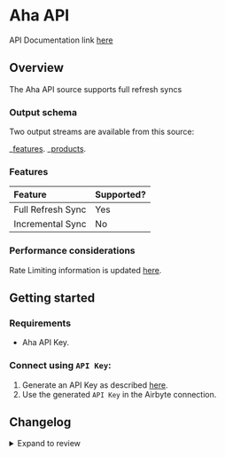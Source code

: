 # Aha API

API Documentation link [here](https://www.aha.io/api)

## Overview

The Aha API source supports full refresh syncs

### Output schema

Two output streams are available from this source:

_[features](https://www.aha.io/api/resources/features/list_features).
_[products](https://www.aha.io/api/resources/products/list_products_in_the_account).

### Features

| Feature           | Supported? |
| :---------------- | :--------- |
| Full Refresh Sync | Yes        |
| Incremental Sync  | No         |

### Performance considerations

Rate Limiting information is updated [here](https://www.aha.io/api#rate-limiting).

## Getting started

### Requirements

- Aha API Key.

### Connect using `API Key`:

1. Generate an API Key as described [here](https://www.aha.io/api#authentication).
2. Use the generated `API Key` in the Airbyte connection.

## Changelog

<details>
  <summary>Expand to review</summary>

| Version | Date       | Pull Request                                             | Subject                                                                 |
|:--------|:-----------| :------------------------------------------------------- |:------------------------------------------------------------------------|
| 0.4.19 | 2025-03-29 | [56597](https://github.com/airbytehq/airbyte/pull/56597) | Update dependencies |
| 0.4.18 | 2025-03-22 | [56112](https://github.com/airbytehq/airbyte/pull/56112) | Update dependencies |
| 0.4.17 | 2025-03-08 | [55406](https://github.com/airbytehq/airbyte/pull/55406) | Update dependencies |
| 0.4.16 | 2025-03-01 | [54899](https://github.com/airbytehq/airbyte/pull/54899) | Update dependencies |
| 0.4.15 | 2025-02-22 | [54214](https://github.com/airbytehq/airbyte/pull/54214) | Update dependencies |
| 0.4.14 | 2025-02-15 | [53905](https://github.com/airbytehq/airbyte/pull/53905) | Update dependencies |
| 0.4.13 | 2025-02-08 | [53439](https://github.com/airbytehq/airbyte/pull/53439) | Update dependencies |
| 0.4.12 | 2025-02-01 | [52886](https://github.com/airbytehq/airbyte/pull/52886) | Update dependencies |
| 0.4.11 | 2025-01-25 | [52192](https://github.com/airbytehq/airbyte/pull/52192) | Update dependencies |
| 0.4.10 | 2025-01-18 | [51732](https://github.com/airbytehq/airbyte/pull/51732) | Update dependencies |
| 0.4.9 | 2025-01-11 | [51234](https://github.com/airbytehq/airbyte/pull/51234) | Update dependencies |
| 0.4.8 | 2024-12-28 | [50490](https://github.com/airbytehq/airbyte/pull/50490) | Update dependencies |
| 0.4.7 | 2024-12-21 | [50158](https://github.com/airbytehq/airbyte/pull/50158) | Update dependencies |
| 0.4.6 | 2024-12-14 | [49548](https://github.com/airbytehq/airbyte/pull/49548) | Update dependencies |
| 0.4.5 | 2024-12-12 | [49298](https://github.com/airbytehq/airbyte/pull/49298) | Update dependencies |
| 0.4.4 | 2024-12-11 | [48246](https://github.com/airbytehq/airbyte/pull/48246) | Starting with this version, the Docker image is now rootless. Please note that this and future versions will not be compatible with Airbyte versions earlier than 0.64 |
| 0.4.3 | 2024-10-29 | [47904](https://github.com/airbytehq/airbyte/pull/47904) | Update dependencies |
| 0.4.2 | 2024-10-28 | [47641](https://github.com/airbytehq/airbyte/pull/47641) | Update dependencies |
| 0.4.1 | 2024-08-16 | [44196](https://github.com/airbytehq/airbyte/pull/44196) | Bump source-declarative-manifest version |
| 0.4.0 | 2024-08-14 | [44042](https://github.com/airbytehq/airbyte/pull/44042) | Refactor connector to manifest-only format |
| 0.3.14 | 2024-08-12 | [43748](https://github.com/airbytehq/airbyte/pull/43748) | Update dependencies |
| 0.3.13 | 2024-08-10 | [43556](https://github.com/airbytehq/airbyte/pull/43556) | Update dependencies |
| 0.3.12 | 2024-08-03 | [43186](https://github.com/airbytehq/airbyte/pull/43186) | Update dependencies |
| 0.3.11 | 2024-07-27 | [42737](https://github.com/airbytehq/airbyte/pull/42737) | Update dependencies |
| 0.3.10 | 2024-07-20 | [42306](https://github.com/airbytehq/airbyte/pull/42306) | Update dependencies |
| 0.3.9 | 2024-07-13 | [41914](https://github.com/airbytehq/airbyte/pull/41914) | Update dependencies |
| 0.3.8 | 2024-07-10 | [41568](https://github.com/airbytehq/airbyte/pull/41568) | Update dependencies |
| 0.3.7 | 2024-07-09 | [41170](https://github.com/airbytehq/airbyte/pull/41170) | Update dependencies |
| 0.3.6 | 2024-07-06 | [40774](https://github.com/airbytehq/airbyte/pull/40774) | Update dependencies |
| 0.3.5 | 2024-06-25 | [40435](https://github.com/airbytehq/airbyte/pull/40435) | Update dependencies |
| 0.3.4 | 2024-06-22 | [40000](https://github.com/airbytehq/airbyte/pull/40000) | Update dependencies |
| 0.3.3 | 2024-06-06 | [39153](https://github.com/airbytehq/airbyte/pull/39153) | [autopull] Upgrade base image to v1.2.2 |
| 0.3.2 | 2024-05-14 | [38144](https://github.com/airbytehq/airbyte/pull/38144) | Make connector compatible with Builder |
| 0.3.1 | 2023-06-05 | [27002](https://github.com/airbytehq/airbyte/pull/27002) | Flag spec `api_key` field as `airbyte-secret` |
| 0.3.0 | 2023-05-30 | [22642](https://github.com/airbytehq/airbyte/pull/22642) | Add `idea_comments`, `idea_endorsements`, and `idea_categories` streams |
| 0.2.0 | 2023-05-26 | [26666](https://github.com/airbytehq/airbyte/pull/26666) | Fix integration test and schemas |
| 0.1.0   | 2022-11-02 | [18883](https://github.com/airbytehq/airbyte/pull/18893) | 🎉 New Source: Aha                                                      |

</details>
